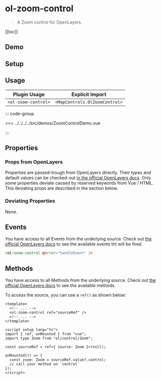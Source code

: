 # ol-zoom-control

> A Zoom control for OpenLayers.

[[toc]]

## Demo

<script setup lang="ts">
import ZoomControlDemo from "@demos/ZoomControlDemo.vue"
</script>
<ClientOnly>
<ZoomControlDemo />
</ClientOnly>

## Setup

<!--@include: ../../mapcontrols.plugin.md-->

## Usage

| Plugin Usage        |        Explicit Import        |
| ------------------- | :---------------------------: |
| `<ol-zoom-control>` | `<MapControls.OlZoomControl>` |

::: code-group

<<< ../../../../src/demos/ZoomControlDemo.vue

:::

## Properties

### Props from OpenLayers

Properties are passed-trough from OpenLayers directly.
Their types and default values can be checked-out [in the official OpenLayers docs](https://openlayers.org/en/latest/apidoc/module-ol_source_ImageStatic-Static.html).
Only some properties deviate caused by reserved keywords from Vue / HTML.
This deviating props are described in the section below.

### Deviating Properties

None.

## Events

You have access to all Events from the underlying source.
Check out [the official OpenLayers docs](https://openlayers.org/en/latest/apidoc/module-ol_source_ImageStatic-Static.html) to see the available events tht will be fired.

```html
<ol-zoom-control @error="handleEvent" />
```

## Methods

You have access to all Methods from the underlying source.
Check out [the official OpenLayers docs](https://openlayers.org/en/latest/apidoc/module-ol_source_ImageStatic-Static.html) to see the available methods.

To access the source, you can use a `ref()` as shown below:

```vue
<template>
  <!-- ... -->
  <ol-zoom-control ref="sourceRef" />
  <!-- ... -->
</template>

<script setup lang="ts">
import { ref, onMounted } from "vue";
import type Zoom from "ol/control/Zoom";

const sourceRef = ref<{ source: Zoom }>(null);

onMounted(() => {
  const zoom: Zoom = sourceRef.value?.control;
  // call your method on `control`
});
</script>
```
